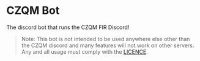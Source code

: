 # CZQM Bot
The discord bot that runs the CZQM FIR Discord!

> Note: This bot is not intended to be used anywhere else other than the CZQM discord and many features will not work on other servers. Any and all usage must comply with the [LICENCE](https://github.com/GoldenXLence/czqm-bot/blob/master/LICENSE).

